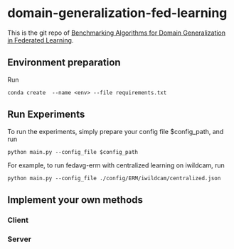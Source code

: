 # domain-generalization-fed-learning

This is the git repo of [Benchmarking Algorithms for Domain Generalization in Federated Learning](https://openreview.net/forum?id=IsCg7qoy8i9).

## Environment preparation
Run
```
conda create  --name <env> --file requirements.txt
```
## Run Experiments
To run the experiments, simply prepare your config file $config_path, and run
```
python main.py --config_file $config_path
```
For example, to run fedavg-erm with centralized learning on iwildcam, run
```
python main.py --config_file ./config/ERM/iwildcam/centralized.json
```

## Implement your own methods
### Client


### Server

